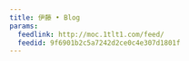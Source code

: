 ```yaml
---
title: 伊藤 • Blog
params:
  feedlink: http://moc.1tlt1.com/feed/
  feedid: 9f6901b2c5a7242d2ce0c4e307d1801f
---
```

